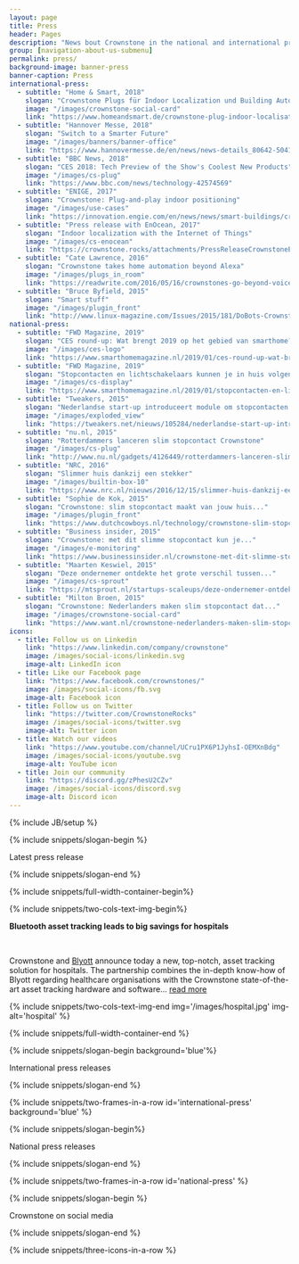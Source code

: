 ```yaml
---
layout: page
title: Press
header: Pages
description: "News bout Crownstone in the national and international press"
group: [navigation-about-us-submenu]
permalink: press/
background-image: banner-press
banner-caption: Press
international-press:
  - subtitle: "Home & Smart, 2018"
    slogan: "Crownstone Plugs für Indoor Localization und Building Automation"
    image: "/images/crownstone-social-card"
    link: "https://www.homeandsmart.de/crownstone-plug-indoor-localisation"
  - subtitle: "Hannover Messe, 2018"
    slogan: "Switch to a Smarter Future"
    image: "/images/banners/banner-office"
    link: "https://www.hannovermesse.de/en/news/news-details_80642-504194.xhtml"
  - subtitle: "BBC News, 2018"
    slogan: "CES 2018: Tech Preview of the Show's Coolest New Products"
    image: "/images/cs-plug"
    link: "https://www.bbc.com/news/technology-42574569"
  - subtitle: "ENIGE, 2017"
    slogan: "Crownstone: Plug-and-play indoor positioning"
    image: "/images/use-cases"
    link: "https://innovation.engie.com/en/news/news/smart-buildings/crownstone-plug-and-play-indoor-positioning/8237"
  - subtitle: "Press release with EnOcean, 2017"
    slogan: "Indoor localization with the Internet of Things"
    image: "/images/cs-enocean"
    link: "https://crownstone.rocks/attachments/PressReleaseCrownstoneEnOcean.pdf"
  - subtitle: "Cate Lawrence, 2016"
    slogan: "Crownstone takes home automation beyond Alexa"
    image: "/images/plugs_in_room"
    link: "https://readwrite.com/2016/05/16/crownstones-go-beyond-voice-home-alexa-vt4/"
  - subtitle: "Bruce Byfield, 2015"
    slogan: "Smart stuff"
    image: "/images/plugin_front"
    link: "http://www.linux-magazine.com/Issues/2015/181/DoBots-Crownstone"
national-press:
  - subtitle: "FWD Magazine, 2019"
    slogan: "CES round-up: Wat brengt 2019 op het gebied van smarthome?"
    image: "/images/ces-logo"
    link: "https://www.smarthomemagazine.nl/2019/01/ces-round-up-wat-brengt-2019-op-het-gebied-van-smarthome/"
  - subtitle: "FWD Magazine, 2019"
    slogan: "Stopcontacten en lichtschakelaars kunnen je in huis volgen..."
    image: "/images/cs-display"
    link: "https://www.smarthomemagazine.nl/2019/01/stopcontacten-en-lichtschakelaars-kunnen-je-in-huis-volgen-met-crownstone/"
  - subtitle: "Tweakers, 2015"
    slogan: "Nederlandse start-up introduceert module om stopcontacten..."
    image: "/images/exploded_view"
    link: "https://tweakers.net/nieuws/105284/nederlandse-start-up-introduceert-module-om-stopcontacten-slim-te-maken.html"
  - subtitle: "nu.nl, 2015"
    slogan: "Rotterdammers lanceren slim stopcontact Crownstone"
    image: "/images/cs-plug"
    link: "http://www.nu.nl/gadgets/4126449/rotterdammers-lanceren-slim-stopcontact-crownstone.html"
  - subtitle: "NRC, 2016"
    slogan: "Slimmer huis dankzij een stekker"
    image: "/images/builtin-box-10"
    link: "https://www.nrc.nl/nieuws/2016/12/15/slimmer-huis-dankzij-een-stekker-5780952-a1536988"
  - subtitle: "Sophie de Kok, 2015"
    slogan: "Crownstone: slim stopcontact maakt van jouw huis..."
    image: "/images/plugin_front"
    link: "https://www.dutchcowboys.nl/technology/crownstone-slim-stopcontact-maakt-van-jouw-huis-een-smarthome"
  - subtitle: "Business insider, 2015"
    slogan: "Crownstone: met dit slimme stopcontact kun je..."
    image: "/images/e-monitoring"
    link: "https://www.businessinsider.nl/crownstone-met-dit-slimme-stopcontact-kun-je-energie-besparen-in-huis-491717/"
  - subtitle: "Maarten Keswiel, 2015"
    slogan: "Deze ondernemer ontdekte het grote verschil tussen..."
    image: "/images/cs-sprout"
    link: "https://mtsprout.nl/startups-scaleups/deze-ondernemer-ontdekte-het-grote-verschil-tussen-kickstarter-en-indiegogo"
  - subtitle: "Milton Broen, 2015"
    slogan: "Crownstone: Nederlanders maken slim stopcontact dat..."
    image: "/images/crownstone-social-card"
    link: "https://www.want.nl/crownstone-nederlanders-maken-slim-stopcontact-dat-je-moet-hebben/"
icons:
  - title: Follow us on Linkedin
    link: "https://www.linkedin.com/company/crownstone"
    image: /images/social-icons/linkedin.svg
    image-alt: LinkedIn icon
  - title: Like our Facebook page
    link: "https://www.facebook.com/crownstones/"
    image: /images/social-icons/fb.svg
    image-alt: Facebook icon
  - title: Follow us on Twitter
    link: "https://twitter.com/CrownstoneRocks"
    image: /images/social-icons/twitter.svg
    image-alt: Twitter icon
  - title: Watch our videos
    link: "https://www.youtube.com/channel/UCru1PX6P1JyhsI-OEMXnBdg"
    image: /images/social-icons/youtube.svg
    image-alt: YouTube icon
  - title: Join our community
    link: "https://discord.gg/zPhesU2CZv"
    image: /images/social-icons/discord.svg
    image-alt: Discord icon
---
```


{% include JB/setup %}


{% include snippets/slogan-begin %}

Latest press release

{% include snippets/slogan-end %}



{% include snippets/full-width-container-begin%}

{% include snippets/two-cols-text-img-begin%}

**Bluetooth asset tracking leads to big savings for hospitals** 

<p>&nbsp;</p>  

Crownstone and [Blyott](ww.blyott.com) announce today a new, top-notch, asset tracking solution for hospitals. The partnership combines the in-depth know-how of Blyott regarding healthcare organisations with the Crownstone state-of-the-art asset tracking hardware and software... [read more](https://drive.google.com/file/d/1NRKBQKv4Lrf2tt7H-3X6jYkIEoVGXzip/view?usp=sharing)
 
{% include snippets/two-cols-text-img-end img='/images/hospital.jpg' img-alt='hospital' %}

{% include snippets/full-width-container-end %}


{% include snippets/slogan-begin background='blue'%}

International press releases

{% include snippets/slogan-end %} 


{% include snippets/two-frames-in-a-row id='international-press' background='blue' %}



{% include snippets/slogan-begin%}

National press releases

{% include snippets/slogan-end %} 


{% include snippets/two-frames-in-a-row id='national-press'  %}



{% include snippets/slogan-begin %}

Crownstone on social media

{% include snippets/slogan-end %}


{% include snippets/three-icons-in-a-row %}